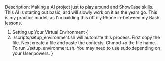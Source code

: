 Description: Making a AI project just to play around and ShowCase skills. This AI is starting out basic, and will slowly work on it as the years go. This is my practice model, as I'm building this off my Phone in-between my Bash lessons.


1. Setting up Your Virtual Environment 
{
  1. ./scripts/setup_environment.sh will automate this process. First copy the file. Next create a file and paste the contents. Chmod +x the file name. To run ./setup_environment.sh. You may need to use sudo depending on your User powers.
}
